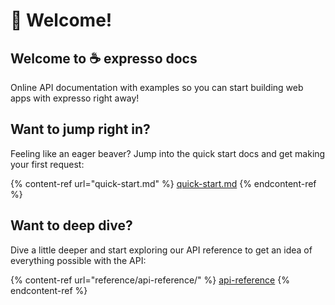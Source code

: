 # 👋 Welcome!

## Welcome to ☕ expresso docs

Online API documentation with examples so you can start building web apps with expresso right away!

## Want to jump right in?

Feeling like an eager beaver? Jump into the quick start docs and get making your first request:

{% content-ref url="quick-start.md" %}
[quick-start.md](quick-start.md)
{% endcontent-ref %}

## Want to deep dive?

Dive a little deeper and start exploring our API reference to get an idea of everything possible with the API:

{% content-ref url="reference/api-reference/" %}
[api-reference](reference/api-reference/)
{% endcontent-ref %}
